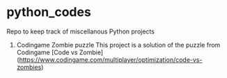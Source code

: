# python_codes
Repo to keep track of miscellanous Python projects

1. Codingame Zombie puzzle
This project is a solution of the puzzle from Codingame [Code vs Zombie] (https://www.codingame.com/multiplayer/optimization/code-vs-zombies)
